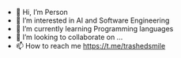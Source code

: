 - 👋 Hi, I’m Person
- 👀 I’m interested in AI and Software Engineering
- 🌱 I’m currently learning Programming languages
- 💞️ I’m looking to collaborate on ...
- 📫 How to reach me https://t.me/trashedsmile
